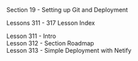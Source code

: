 Section  19 - Setting up Git and Deployment

Lessons 311 - 317 Lesson Index

Lesson 311 - Intro   <br>
Lesson 312 - Section Roadmap   <br>
Lesson 313 - Simple Deployment with Netify   <br>